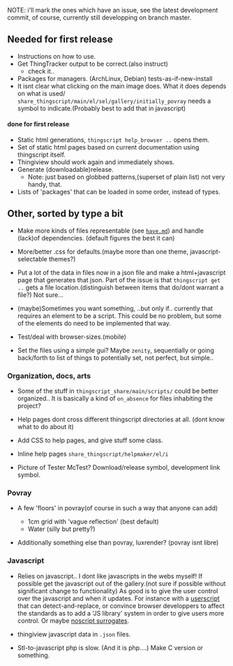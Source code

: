 NOTE: i'll mark the ones which have an issue, see the latest development commit,
of course, currently still developping on branch master.

## Needed for first release
* Instructions on how to use.
* Get ThingTracker output to be correct.(also instruct)
  + check it..
* Packages for managers. (ArchLinux, Debian) tests-as-if-new-install
* It isnt clear what clicking on the main image does. What it does depends on what is used/
  `share_thingscript/main/el/sel/gallery/initially_povray` needs a symbol to 
   indicate.(Probably best to add that in javascript)
   
#### done for first release
* Static html generations, `thingscript help_browser ..` opens them.
* Set of static html pages based on current documentation using thingscript itself.
* Thingiview should work again and immediately shows.
* Generate (downloadable)release.
  + Note: just based on globbed patterns,(superset of plain list) not very handy, that. 
* Lists of 'packages' that can be loaded in some order, instead of types.

## Other, sorted by type a bit

* Make more kinds of files representable 
  (see [`have.md`](have.md)) 
  and handle (lack)of dependencies. (default figures the best it can)

* More/better .css for defaults.(maybe more than one theme, javascript-selectable themes?)

* Put a lot of the data in files now in a json file and make a 
  html+javascript page that generates that json. Part of the issue is that
  `thingscript get ..` gets a file location.(distinguish between items that do/dont
      warrant a file?) Not sure...

* (maybe)Sometimes you want something, ..but only if.. currently that requires an
  element to be a script. This could be no problem, but some of the elements do need
  to be implemented that way.

* Test/deal with browser-sizes.(mobile)

* Set the files using a simple gui? 
  Maybe `zenity`, sequentially or going back/forth to list of things to potentially set,
  not perfect, but simple..

### Organization, docs, arts
* Some of the stuff in `thingscript_share/main/scripts/` could be better organized..
  It is basically a kind of `on_absence` for files inhabiting the project?

* Help pages dont cross different thingscript directories at all.
  (dont know what to do about it)

* Add CSS to help pages, and give stuff some class.

* Inline help pages `share_thingscript/helpmaker/el/i`

* Picture of Tester McTest? Download/release symbol, development link symbol.

### Povray
* A few 'floors' in povray(of course in such a way that anyone can add)
  + 1cm grid with 'vague reflection' (best default)
  + Water (silly but pretty?)

* Additionally something else than povray, luxrender? (povray isnt libre)

### Javascript

* Relies on javascript.. I dont like javascripts in the webs myself! If possible
  get the javascript out of the gallery.(not sure if possible without significant 
  change to functionality) As good is to 
  give the user control over the javascript and when it updates. For instance
  with a [userscript](http://userscript.org/) that can detect-and-replace, or
  convince browser developpers to affect the standards as to add a 'JS library'
  system in order to give users more control. Or maybe 
  [noscript surrogates](http://hackademix.net/2011/09/29/script-surrogates-quick-reference/).

* thingiview javascript data in `.json` files.

* Stl-to-javascript php is slow. (And it is php....) Make C version or something.
